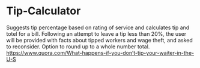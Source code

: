# Tip-Calculator

Suggests tip percentage based on rating of service and calculates tip and totel for a bill. Following an attempt to leave a tip less than 20%, the user will be provided with facts about tipped workers and wage theft, and asked to reconsider. Option to round up to a whole number total. 
https://www.quora.com/What-happens-if-you-don’t-tip-your-waiter-in-the-U-S
